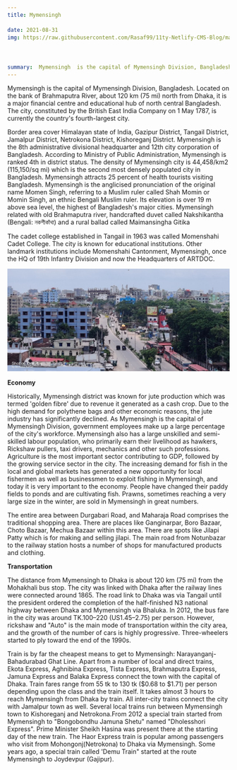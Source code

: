 ```yaml
---
title: Mymensingh

date: 2021-08-31
img: https://raw.githubusercontent.com/Rasaf99/11ty-Netlify-CMS-Blog/main/img/mymensingh-1.png



summary:  Mymensingh  is the capital of Mymensingh Division, Bangladesh. Located on the bank of Brahmaputra River, about 120 km (75 mi) north from Dhaka, it is a major financial centre and educational hub of north central Bangladesh. The city, constituted by the British East India Company on 1 May 1787, is currently the country's fourth-largest city.
---
```



Mymensingh  is the capital of Mymensingh Division, Bangladesh. Located on the bank of Brahmaputra River, about 120 km (75 mi) north from Dhaka, it is a major financial centre and educational hub of north central Bangladesh. The city, constituted by the British East India Company on 1 May 1787, is currently the country's fourth-largest city.

Border area cover Himalayan state of India, Gazipur District, Tangail District, Jamalpur District, Netrokona District, Kishoreganj District. Mymensingh is the 8th administrative divisional headquarter and 12th city corporation of Bangladesh. According to Ministry of Public Administration, Mymensingh is ranked 4th in district status. The density of Mymensingh city is 44,458/km2 (115,150/sq mi) which is the second most densely populated city in Bangladesh. Mymensingh attracts 25 percent of health tourists visiting Bangladesh. Mymensingh is the anglicised pronunciation of the original name Momen Singh, referring to a Muslim ruler called Shah Momin or Momin Singh, an ethnic Bengali Muslim ruler. Its elevation is over 19 m above sea level, the highest of Bangladesh's major cities. Mymensingh related with old Brahmaputra river, handcrafted duvet called Nakshikantha (Bengali: নকশীকাঁথা) and a rural ballad called Maimansingha Gitika

The cadet college established in Tangail in 1963 was called Momenshahi Cadet College. The city is known for educational institutions. Other landmark institutions include Momenshahi Cantonment, Mymensingh, once the HQ of 19th Infantry Division and now the Headquarters of ARTDOC.


<p class="-post-img-wrapper-lg"><img class="-post-img-md" src="https://raw.githubusercontent.com/Rasaf99/11ty-Netlify-CMS-Blog/main/img/mymensingh-2.png" alt="mymensingh"></p>


**Economy**

Historically, Mymensingh district was known for jute production which was termed 'golden fibre' due to revenue it generated as a cash crop. Due to the high demand for polythene bags and other economic reasons, the jute industry has significantly declined. As Mymensingh is the capital of Mymensingh Division, government employees make up a large percentage of the city's workforce. Mymensingh also has a large unskilled and semi-skilled labour population, who primarily earn their livelihood as hawkers, Rickshaw pullers, taxi drivers, mechanics and other such professions. Agriculture is the most important sector contributing to GDP, followed by the growing service sector in the city. The increasing demand for fish in the local and global markets has generated a new opportunity for local fishermen as well as businessmen to exploit fishing in Mymensingh, and today it is very important to the economy. People have changed their paddy fields to ponds and are cultivating fish. Prawns, sometimes reaching a very large size in the winter, are sold in Mymensingh in great numbers.

The entire area between Durgabari Road, and Maharaja Road comprises the traditional shopping area. There are places like Ganginarpar, Boro Bazaar, Choto Bazaar, Mechua Bazaar within this area. There are spots like Jilapi Patty which is for making and selling jilapi. The main road from Notunbazar to the railway station hosts a number of shops for manufactured products and clothing.


**Transportation**

The distance from Mymensingh to Dhaka is about 120 km (75 mi) from the Mohakhali bus stop. The city was linked with Dhaka after the railway lines were connected around 1865. The road link to Dhaka was via Tangail until the president ordered the completion of the half-finished N3 national highway between Dhaka and Mymensingh via Bhaluka. In 2012, the bus fare in the city was around TK.100–220 (US$1.45–$2.75) per person. However, rickshaw and "Auto" is the main mode of transportation within the city area, and the growth of the number of cars is highly progressive. Three-wheelers started to ply toward the end of the 1990s.

Train is by far the cheapest means to get to Mymensingh: Narayanganj-Bahadurabad Ghat Line. Apart from a number of local and direct trains, Ekota Express, Aghnibina Express, Tista Express, Brahmaputra Express, Jamuna Express and Balaka Express connect the town with the capital of Dhaka. Train fares range from 55 tk to 130 tk ($0.68 to $1.71) per person depending upon the class and the train itself. It takes almost 3 hours to reach Mymensingh from Dhaka by train. All inter-city trains connect the city with Jamalpur town as well. Several local trains run between Mymensingh town to Kishoreganj and Netrokona.From 2012 a special train started from Mymensingh to "Bongobondhu Jamuna Shetu" named "Dholesshori Express". Prime Minister Sheikh Hasina was present there at the starting day of the new train. The Haor Express train is popular among passengers who visit from Mohongonj(Netrokona) to Dhaka via Mymensingh.  Some years ago, a special train called 'Demu Train" started at the route Mymensingh to Joydevpur (Gajipur).

